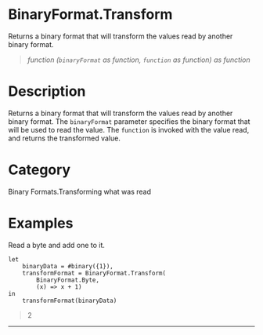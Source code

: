 # BinaryFormat.Transform
Returns a binary format that will transform the values read by another binary format.
> _function (<code>binaryFormat</code> as function, <code>function</code> as function) as function_

# Description 
Returns a binary format that will transform the values read by another binary format.  The <code>binaryFormat</code> parameter specifies the binary format that will be used to read the value.  The <code>function</code> is invoked with the value read, and returns the transformed value.
# Category 
Binary Formats.Transforming what was read
# Examples 
Read a byte and add one to it.
```
let
    binaryData = #binary({1}),
    transformFormat = BinaryFormat.Transform(
        BinaryFormat.Byte,
        (x) => x + 1)
in
    transformFormat(binaryData)
```
> 2

***
